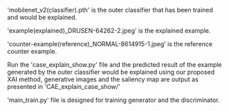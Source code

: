 'mobilenet_v2(classifier).pth' is the outer classifier that has been trained and would be explained.

'example(explained)_DRUSEN-64262-2.jpeg' is the explained example.

'counter-example(reference)_NORMAL-8614915-1.jpeg' is the reference counter example.

Run the 'case_explain_show.py' file and the predicted result of the example generated by the outer classifier
would be explained using our proposed XAI method, generative images and the saliency map are output as presented in 'CAE_explain_case_show/'

'main_train.py' file is designed for training generator and the discriminator.
